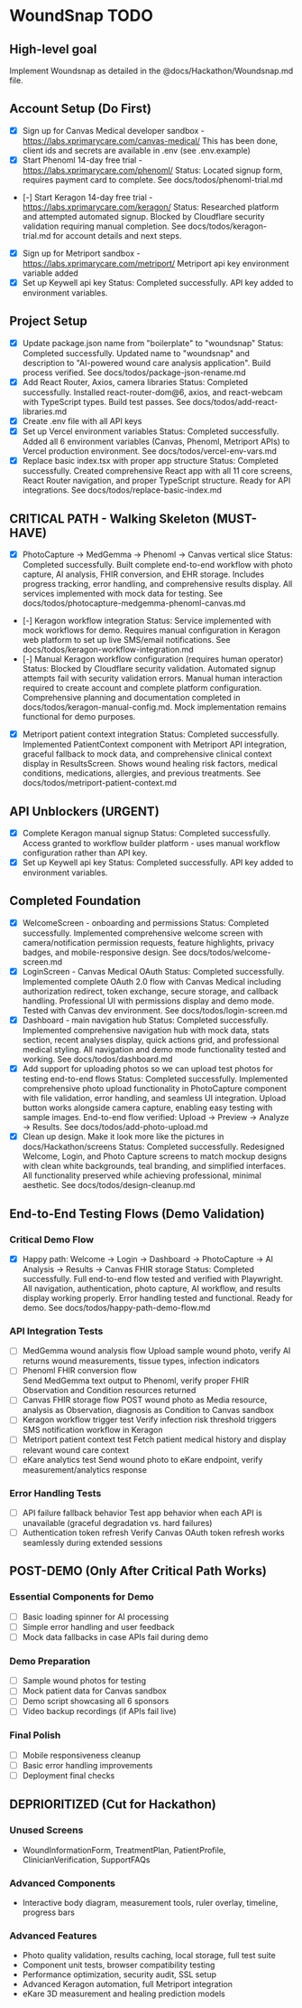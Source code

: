 # WoundSnap TODO

## High-level goal

Implement Woundsnap as detailed in the @docs/Hackathon/Woundsnap.md file.

## Account Setup (Do First)

- [x] Sign up for Canvas Medical developer sandbox - https://labs.xprimarycare.com/canvas-medical/
      This has been done, client ids and secrets are available in .env (see .env.example)
- [x] Start Phenoml 14-day free trial - https://labs.xprimarycare.com/phenoml/
      Status: Located signup form, requires payment card to complete. See docs/todos/phenoml-trial.md
- [-] Start Keragon 14-day free trial - https://labs.xprimarycare.com/keragon/
  Status: Researched platform and attempted automated signup. Blocked by Cloudflare security validation requiring manual completion. See docs/todos/keragon-trial.md for account details and next steps.
- [x] Sign up for Metriport sandbox - https://labs.xprimarycare.com/metriport/
      Metriport api key environment variable added
- [x] Set up Keywell api key
      Status: Completed successfully. API key added to environment variables.

## Project Setup

- [x] Update package.json name from "boilerplate" to "woundsnap"
      Status: Completed successfully. Updated name to "woundsnap" and description to "AI-powered wound care analysis application". Build process verified. See docs/todos/package-json-rename.md
- [x] Add React Router, Axios, camera libraries
      Status: Completed successfully. Installed react-router-dom@6, axios, and react-webcam with TypeScript types. Build test passes. See docs/todos/add-react-libraries.md
- [x] Create .env file with all API keys
- [x] Set up Vercel environment variables
      Status: Completed successfully. Added all 6 environment variables (Canvas, Phenoml, Metriport APIs) to Vercel production environment. See docs/todos/vercel-env-vars.md
- [x] Replace basic index.tsx with proper app structure
      Status: Completed successfully. Created comprehensive React app with all 11 core screens, React Router navigation, and proper TypeScript structure. Ready for API integrations. See docs/todos/replace-basic-index.md

## CRITICAL PATH - Walking Skeleton (MUST-HAVE)

- [x] PhotoCapture → MedGemma → Phenoml → Canvas vertical slice
      Status: Completed successfully. Built complete end-to-end workflow with photo capture, AI analysis, FHIR conversion, and EHR storage. Includes progress tracking, error handling, and comprehensive results display. All services implemented with mock data for testing. See docs/todos/photocapture-medgemma-phenoml-canvas.md
- [-] Keragon workflow integration
  Status: Service implemented with mock workflows for demo. Requires manual configuration in Keragon web platform to set up live SMS/email notifications. See docs/todos/keragon-workflow-integration.md
- [-] Manual Keragon workflow configuration (requires human operator)
  Status: Blocked by Cloudflare security validation. Automated signup attempts fail with security validation errors. Manual human interaction required to create account and complete platform configuration. Comprehensive planning and documentation completed in docs/todos/keragon-manual-config.md. Mock implementation remains functional for demo purposes.
- [x] Metriport patient context integration
      Status: Completed successfully. Implemented PatientContext component with Metriport API integration, graceful fallback to mock data, and comprehensive clinical context display in ResultsScreen. Shows wound healing risk factors, medical conditions, medications, allergies, and previous treatments. See docs/todos/metriport-patient-context.md

## API Unblockers (URGENT)

- [x] Complete Keragon manual signup
      Status: Completed successfully. Access granted to workflow builder platform - uses manual workflow configuration rather than API key.
- [x] Set up Keywell api key
      Status: Completed successfully. API key added to environment variables.

## Completed Foundation

- [x] WelcomeScreen - onboarding and permissions
      Status: Completed successfully. Implemented comprehensive welcome screen with camera/notification permission requests, feature highlights, privacy badges, and mobile-responsive design. See docs/todos/welcome-screen.md
- [x] LoginScreen - Canvas Medical OAuth
      Status: Completed successfully. Implemented complete OAuth 2.0 flow with Canvas Medical including authorization redirect, token exchange, secure storage, and callback handling. Professional UI with permissions display and demo mode. Tested with Canvas dev environment. See docs/todos/login-screen.md
- [x] Dashboard - main navigation hub
      Status: Completed successfully. Implemented comprehensive navigation hub with mock data, stats section, recent analyses display, quick actions grid, and professional medical styling. All navigation and demo mode functionality tested and working. See docs/todos/dashboard.md
- [x] Add support for uploading photos so we can upload test photos for testing end-to-end flows
      Status: Completed successfully. Implemented comprehensive photo upload functionality in PhotoCapture component with file validation, error handling, and seamless UI integration. Upload button works alongside camera capture, enabling easy testing with sample images. End-to-end flow verified: Upload → Preview → Analyze → Results. See docs/todos/add-photo-upload.md
- [x] Clean up design. Make it look more like the pictures in docs/Hackathon/screens
      Status: Completed successfully. Redesigned Welcome, Login, and Photo Capture screens to match mockup designs with clean white backgrounds, teal branding, and simplified interfaces. All functionality preserved while achieving professional, minimal aesthetic. See docs/todos/design-cleanup.md

## End-to-End Testing Flows (Demo Validation)

### Critical Demo Flow

- [x] Happy path: Welcome → Login → Dashboard → PhotoCapture → AI Analysis → Results → Canvas FHIR storage
      Status: Completed successfully. Full end-to-end flow tested and verified with Playwright. All navigation, authentication, photo capture, AI workflow, and results display working properly. Error handling tested and functional. Ready for demo. See docs/todos/happy-path-demo-flow.md

### API Integration Tests

- [ ] MedGemma wound analysis flow
      Upload sample wound photo, verify AI returns wound measurements, tissue types, infection indicators
- [ ] Phenoml FHIR conversion flow  
       Send MedGemma text output to Phenoml, verify proper FHIR Observation and Condition resources returned
- [ ] Canvas FHIR storage flow
      POST wound photo as Media resource, analysis as Observation, diagnosis as Condition to Canvas sandbox
- [ ] Keragon workflow trigger test
      Verify infection risk threshold triggers SMS notification workflow in Keragon
- [ ] Metriport patient context test
      Fetch patient medical history and display relevant wound care context
- [ ] eKare analytics test
      Send wound photo to eKare endpoint, verify measurement/analytics response

### Error Handling Tests

- [ ] API failure fallback behavior
      Test app behavior when each API is unavailable (graceful degradation vs. hard failures)
- [ ] Authentication token refresh
      Verify Canvas OAuth token refresh works seamlessly during extended sessions

## POST-DEMO (Only After Critical Path Works)

### Essential Components for Demo

- [ ] Basic loading spinner for AI processing
- [ ] Simple error handling and user feedback
- [ ] Mock data fallbacks in case APIs fail during demo

### Demo Preparation

- [ ] Sample wound photos for testing
- [ ] Mock patient data for Canvas sandbox
- [ ] Demo script showcasing all 6 sponsors
- [ ] Video backup recordings (if APIs fail live)

### Final Polish

- [ ] Mobile responsiveness cleanup
- [ ] Basic error handling improvements
- [ ] Deployment final checks

## DEPRIORITIZED (Cut for Hackathon)

### Unused Screens

- WoundInformationForm, TreatmentPlan, PatientProfile, ClinicianVerification, SupportFAQs

### Advanced Components

- Interactive body diagram, measurement tools, ruler overlay, timeline, progress bars

### Advanced Features

- Photo quality validation, results caching, local storage, full test suite
- Component unit tests, browser compatibility testing
- Performance optimization, security audit, SSL setup
- Advanced Keragon automation, full Metriport integration
- eKare 3D measurement and healing prediction models
